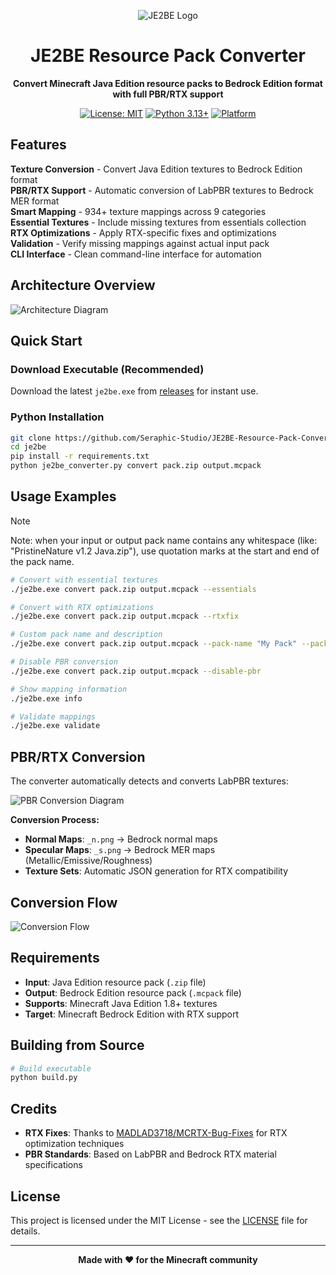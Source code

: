 <div align="center">

![JE2BE Logo](hero.png)

# JE2BE Resource Pack Converter

**Convert Minecraft Java Edition resource packs to Bedrock Edition format with full PBR/RTX support**

[![License: MIT](https://img.shields.io/badge/License-MIT-yellow.svg)](https://opensource.org/licenses/MIT)
[![Python 3.13+](https://img.shields.io/badge/python-3.13+-blue.svg)](https://www.python.org/downloads/)
[![Platform](https://img.shields.io/badge/platform-Windows-lightgrey.svg)](https://github.com/Seraphic-Studio/JE2BE-Resource-Pack-Converter)

</div>

## Features

**Texture Conversion** - Convert Java Edition textures to Bedrock Edition format  
**PBR/RTX Support** - Automatic conversion of LabPBR textures to Bedrock MER format  
**Smart Mapping** - 934+ texture mappings across 9 categories  
**Essential Textures** - Include missing textures from essentials collection  
**RTX Optimizations** - Apply RTX-specific fixes and optimizations  
**Validation** - Verify missing mappings against actual input pack  
**CLI Interface** - Clean command-line interface for automation

## Architecture Overview

![Architecture Diagram](JE2BE_Architecture_Diagram.png)

## Quick Start

### Download Executable (Recommended)
Download the latest `je2be.exe` from [releases](https://github.com/Seraphic-Studio/JE2BE-Resource-Pack-Converter/releases) for instant use.

### Python Installation
```bash
git clone https://github.com/Seraphic-Studio/JE2BE-Resource-Pack-Converter
cd je2be
pip install -r requirements.txt
python je2be_converter.py convert pack.zip output.mcpack
```

## Usage Examples

> [!NOTE]
> Note: when your input or output pack name contains any whitespace (like: "PristineNature v1.2 Java.zip"), use quotation marks at the start and end of the pack name.

```bash
# Convert with essential textures
./je2be.exe convert pack.zip output.mcpack --essentials

# Convert with RTX optimizations
./je2be.exe convert pack.zip output.mcpack --rtxfix

# Custom pack name and description
./je2be.exe convert pack.zip output.mcpack --pack-name "My Pack" --pack-description "Custom description"

# Disable PBR conversion
./je2be.exe convert pack.zip output.mcpack --disable-pbr

# Show mapping information
./je2be.exe info

# Validate mappings
./je2be.exe validate
```

## PBR/RTX Conversion

The converter automatically detects and converts LabPBR textures:

![PBR Conversion Diagram](PBR_Conversion_Technical_Diagram.png)

**Conversion Process:**
- **Normal Maps**: `_n.png` → Bedrock normal maps
- **Specular Maps**: `_s.png` → Bedrock MER maps (Metallic/Emissive/Roughness)
- **Texture Sets**: Automatic JSON generation for RTX compatibility

## Conversion Flow

![Conversion Flow](JE2BE_Conversion_Flow.png)

## Requirements

- **Input**: Java Edition resource pack (`.zip` file)
- **Output**: Bedrock Edition resource pack (`.mcpack` file)
- **Supports**: Minecraft Java Edition 1.8+ textures
- **Target**: Minecraft Bedrock Edition with RTX support

## Building from Source

```bash
# Build executable
python build.py
```

## Credits

- **RTX Fixes**: Thanks to [MADLAD3718/MCRTX-Bug-Fixes](https://github.com/MADLAD3718/MCRTX-Bug-Fixes) for RTX optimization techniques
- **PBR Standards**: Based on LabPBR and Bedrock RTX material specifications

## License

This project is licensed under the MIT License - see the [LICENSE](LICENSE) file for details.


---

<div align="center">

**Made with ❤️ for the Minecraft community**

</div>
